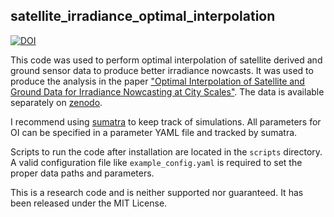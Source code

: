 satellite_irradiance_optimal_interpolation
------------------------------------------
[![DOI](https://zenodo.org/badge/DOI/10.5281/zenodo.166799.svg)](https://doi.org/10.5281/zenodo.166799)

This code was used to perform optimal interpolation of satellite derived
and ground sensor data to produce better irradiance nowcasts. It was used
to produce the analysis in the paper ["Optimal Interpolation of Satellite
and Ground Data for Irradiance Nowcasting at City Scales"](https://www.sciencedirect.com/science/article/pii/S0038092X17300555). The data is
available separately on [zenodo](https://zenodo.org/record/166769).

I recommend using [sumatra](http://sumatra.readthedocs.io) to keep track of
simulations. All parameters for OI can be specified in a parameter YAML file
and tracked by sumatra.

Scripts to run the code after installation are located in the ``scripts`` directory.
A valid configuration file like ``example_config.yaml`` is required to set the proper data paths and parameters.

This is a research code and is neither supported nor guaranteed. It has
been released under the MIT License.
